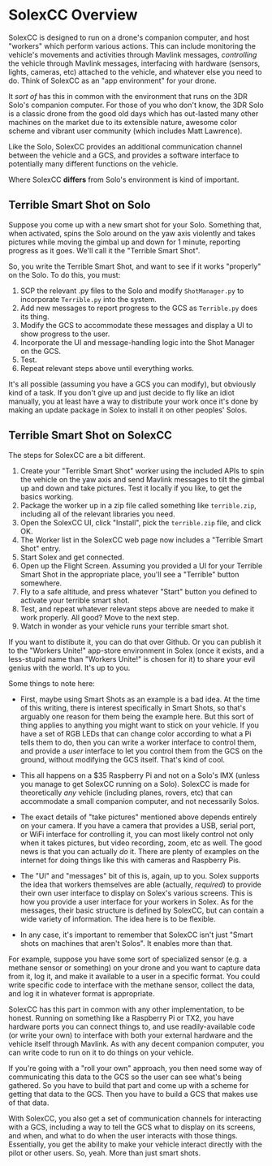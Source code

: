 # SolexCC Overview

SolexCC is designed to run on a drone's companion computer, and host "workers" which perform various actions. This can include monitoring the vehicle's movements and activities through Mavlink messages, _controlling_ the vehicle through Mavlink messages, interfacing with hardware (sensors, lights, cameras, etc) attached to the vehicle, and whatever else you need to do. Think of SolexCC as an "app environment" for your drone.

It _sort of_ has this in common with the environment that runs on the 3DR Solo's companion computer. For those of you who don't know, the 3DR Solo is a classic drone from the good old days which has out-lasted many other machines on the market due to its extensible nature, awesome color scheme and vibrant user community (which includes Matt Lawrence).

Like the Solo, SolexCC provides an additional communication channel between the vehicle and a GCS, and provides a software interface to potentially many different functions on the vehicle.

Where SolexCC **differs** from Solo's environment is kind of important. 

## Terrible Smart Shot on Solo

Suppose you come up with a new smart shot for your Solo. Something that, when activated, spins the Solo around on the yaw axis violently and takes pictures while moving the gimbal up and down for 1 minute, reporting progress as it goes. We'll call it the "Terrible Smart Shot". 

So, you write the Terrible Smart Shot, and want to see if it works "properly" on the Solo. To do this, you must:

1.	SCP the relevant .py files to the Solo and modify `ShotManager.py` to incorporate `Terrible.py` into the system. 
2.	Add new messages to report progress to the GCS as `Terrible.py` does its thing.
3.	Modify the GCS to accommodate these messages and display a UI to show progress to the user.
4.	Incorporate the UI and message-handling logic into the Shot Manager on the GCS.
5.	Test.
6.	Repeat relevant steps above until everything works.

It's all possible (assuming you have a GCS you can modify), but obviously kind of a task. If you don't give up and just decide to fly like an idiot manually, you at least have a way to distribute your work once it's done by making an update package in Solex to install it on other peoples' Solos.

## Terrible Smart Shot on SolexCC

The steps for SolexCC are a bit different.

1.  Create your "Terrible Smart Shot" worker using the included APIs to spin the vehicle on the yaw axis and send Mavlink messages to tilt the gimbal up and down and take pictures. Test it locally if you like, to get the basics working.
2.	Package the worker up in a zip file called something like `terrible.zip`, including all of the relevant libraries you need.
3.	Open the SolexCC UI, click "Install", pick the `terrible.zip` file, and click OK.
4.	The Worker list in the SolexCC web page now includes a "Terrible Smart Shot" entry.
5.	Start Solex and get connected.
6.	Open up the Flight Screen. Assuming you provided a UI for your Terrible Smart Shot in the appropriate place, you'll see a "Terrible" button somewhere.
7.	Fly to a safe altitude, and press whatever "Start" button you defined to activate your terrible smart shot.
8.	Test, and repeat whatever relevant steps above are needed to make it work properly. All good? Move to the next step.
9.	Watch in wonder as your vehicle runs your terrible smart shot.

If you want to distibute it, you can do that over Github. Or you can publish it to the "Workers Unite!" app-store environment in Solex (once it exists, and a less-stupid name than "Workers Unite!" is chosen for it) to share your evil genius with the world. It's up to you.

Some things to note here:

-	First, maybe using Smart Shots as an example is a bad idea. At the time of this writing, there is interest specifically in Smart Shots, so that's arguably one reason for them being the example here. But this sort of thing applies to anything you might want to stick on your vehicle. If you have a set of RGB LEDs that can change color according to what a Pi tells them to do, then you can write a worker interface to control them, and provide a _user_ interface to let you control them from the GCS on the ground, without modifying the GCS itself. That's kind of cool.

-	This all happens on a $35 Raspberry Pi and not on a Solo's IMX (unless you manage to get SolexCC running on a Solo). SolexCC is made for theoretically _any_ vehicle (including planes, rovers, etc) that can accommodate a small companion computer, and not necessarily Solos.

-	The exact details of "take pictures" mentioned above depends entirely on your camera. If you have a camera that provides a USB, serial port, or WiFi interface for controlling it, you can most likely control not only when it takes pictures, but video recording, zoom, etc as well. The good news is that you can actually _do_ it. There are plenty of examples on the internet for doing things like this with cameras and Raspberry Pis. 

-	The "UI" and "messages" bit of this is, again, up to you. Solex supports the idea that workers themselves are able (actually, _required_) to provide their own user interface to display on Solex's various screens. This is how you provide a user interface for your workers in Solex. As for the messages, their basic structure is defined by SolexCC, but can contain a wide variety of information. The idea here is to be flexible.

-	In any case, it's important to remember that SolexCC isn't just "Smart shots on machines that aren't Solos". It enables more than that. 

For example, suppose you have some sort of specialized sensor (e.g. a methane sensor or something) on your drone and you want to capture data from it, log it, and make it available to a user in a specific format. You could write specific code to interface with the methane sensor, collect the data, and log it in whatever format is appropriate. 

SolexCC has this part in common with any other implementation, to be honest. Running on something like a Raspberry Pi or TX2, you have hardware ports you can connect things to, and use readily-available code (or write your own) to interface with both your external hardware and the vehicle itself through Mavlink. As with any decent companion computer, you can write code to run on it to do things on your vehicle.

If you're going with a "roll your own" approach, you then need some way of communicating this data to the GCS so the user can see what's being gathered. So you have to build that part and come up with a scheme for getting that data to the GCS. Then you have to build a GCS that makes use of that data.

With SolexCC, you also get a set of communication channels for interacting with a GCS, including a way to tell the GCS what to display on its screens, and when, and what to do when the user interacts with those things. Essentially, you get the ability to make your vehicle interact directly with the pilot or other users. So, yeah. More than just smart shots.

